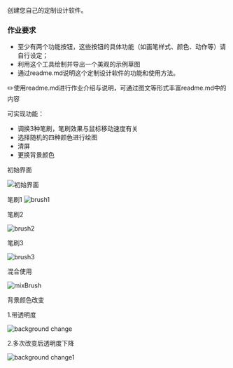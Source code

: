 创建您自己的定制设计软件。

### 作业要求

- 至少有两个功能按钮，这些按钮的具体功能（如画笔样式、颜色、动作等）请自行设定；
- 利用这个工具绘制并导出一个美观的示例草图
- 通过readme.md说明这个定制设计软件的功能和使用方法。

✏️使用readme.md进行作业介绍与说明，可通过图文等形式丰富readme.md中的内容

可实现功能：
- 调换3种笔刷，笔刷效果与鼠标移动速度有关
- 选择随机的四种颜色进行绘图
- 清屏
- 更换背景颜色

初始界面

![初始界面](https://user-images.githubusercontent.com/90942805/138600426-78e44f0e-df56-4c30-9abd-385eea9e737b.png)

笔刷1
![brush1](https://user-images.githubusercontent.com/90942805/138600432-88cad420-cc99-491e-8b87-6e6ec5d16a01.png)


笔刷2

![brush2](https://user-images.githubusercontent.com/90942805/138600435-5460f2d3-c14e-4e39-a078-6b21c5f66fbc.png)


笔刷3

![brush3](https://user-images.githubusercontent.com/90942805/138600477-4fb2b640-4806-496c-81d1-f18c523f1857.png)


混合使用

![mixBrush](https://user-images.githubusercontent.com/90942805/138600507-15d19062-6fbd-4a13-a61a-2b0859701f6d.png)


背景颜色改变

1.带透明度

![background change](https://user-images.githubusercontent.com/90942805/138600532-eb0be1df-d435-42f1-81dd-e5c1d2ad4360.png)


2.多次改变后透明度下降

![background change1](https://user-images.githubusercontent.com/90942805/138600548-01668fff-fc07-4714-80c9-d44a015db280.png)

